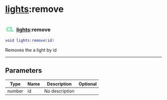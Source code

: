 # [lights](../lights/README.md):remove

### <img src="../../.gitbook/assets/client.png" width="32" height="32" /> [lights](../lights/README.md):remove

```lua
void lights:remove(id)
```

Removes the a light by id<br>

-----------------
## Parameters

| Type   | Name | Description | Optional |
| ------ | ---- | ----------- | -------: |
| number | id | No description |   |
